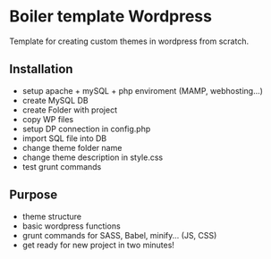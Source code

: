 # Boiler template Wordpress
Template for creating custom themes in wordpress from scratch.

## Installation
- setup apache + mySQL + php enviroment (MAMP, webhosting...)
- create MySQL DB
- create Folder with project
- copy WP files
- setup DP connection in config.php
- import SQL file into DB
- change theme folder name
- change theme description in style.css
- test grunt commands

## Purpose
- theme structure
- basic wordpress functions
- grunt commands for SASS, Babel, minify... (JS, CSS)
- get ready for new project in two minutes! 
